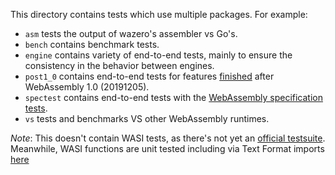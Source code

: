 This directory contains tests which use multiple packages. For example:

* `asm` tests the output of wazero's assembler vs Go's.
* `bench` contains benchmark tests.
* `engine` contains variety of end-to-end tests, mainly to ensure the consistency in the behavior between engines.
* `post1_0` contains end-to-end tests for features [finished](https://github.com/WebAssembly/proposals/blob/main/finished-proposals.md) after WebAssembly 1.0 (20191205).
* `spectest` contains end-to-end tests with the [WebAssembly specification tests](https://github.com/WebAssembly/spec/tree/wg-1.0/test/core).
* `vs` tests and benchmarks VS other WebAssembly runtimes.

*Note*: This doesn't contain WASI tests, as there's not yet an [official testsuite](https://github.com/WebAssembly/WASI/issues/9).
Meanwhile, WASI functions are unit tested including via Text Format imports [here](../../wasi/wasi_test.go)
